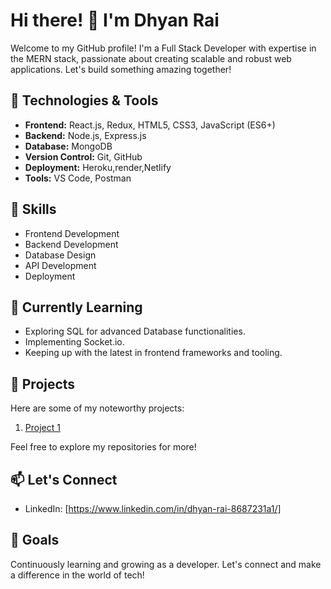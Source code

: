 # Hi there! 👋 I'm Dhyan Rai

Welcome to my GitHub profile! I'm a Full Stack Developer with expertise in the MERN stack, passionate about creating scalable and robust web applications. Let's build something amazing together!

## 🔧 Technologies & Tools

- **Frontend:** React.js, Redux, HTML5, CSS3, JavaScript (ES6+)
- **Backend:** Node.js, Express.js
- **Database:** MongoDB
- **Version Control:** Git, GitHub
- **Deployment:** Heroku,render,Netlify
- **Tools:** VS Code, Postman

## 💼 Skills

- Frontend Development
- Backend Development
- Database Design
- API Development
- Deployment

## 🌱 Currently Learning

- Exploring SQL for advanced Database functionalities.
- Implementing Socket.io.
- Keeping up with the latest in frontend frameworks and tooling.

## 🚀 Projects

Here are some of my noteworthy projects:

1. [Project 1](https://upquarium-social.netlify.app/)

Feel free to explore my repositories for more!

## 📫 Let's Connect

- LinkedIn: [https://www.linkedin.com/in/dhyan-rai-8687231a1/]

## 🎯 Goals

Continuously learning and growing as a developer. Let's connect and make a difference in the world of tech!

